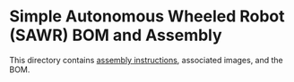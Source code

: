 # Simple Autonomous Wheeled Robot (SAWR) BOM and Assembly

This directory contains [assembly instructions](INSTRUCTIONS.md), associated images, and the BOM.
